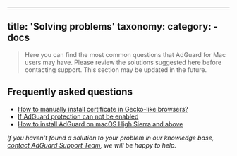 
---
title: 'Solving problems'
taxonomy:
    category:
        - docs
---

>Here you can find the most common questions that AdGuard for Mac users may have. Please review the solutions suggested here before contacting support. 
>This section may be updated in the future. 

## Frequently asked questions
 * [How to manually install certificate in Gecko-like browsers?](https://kb.adguard.com/en/macos/solving-problems/install-cert)
 * [If AdGuard protection can not be enabled](https://kb.adguard.com/en/macos/solving-problems/protection-cannot-be-enabled)
 * [How to install AdGuard on macOS High Sierra and above](https://kb.adguard.com/en/macos/solving-problems/high-sierra-compatibility)

*If you haven't found a solution to your problem in our knowledge base, [сontact AdGuard Support Team](http://kb.adguard.com/en/technical-support), we will be happy to help.*



